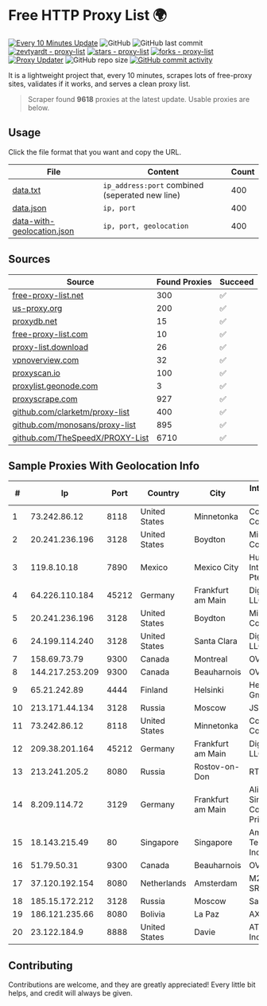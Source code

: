 
# Free HTTP Proxy List 🌍

[![Every 10 Minutes Update](https://github.com/mertguvencli/http-proxy-list/actions/workflows/main.yml/badge.svg?branch=main)](https://github.com/mertguvencli/http-proxy-list/actions/workflows/main.yml)
![GitHub](https://img.shields.io/github/license/mertguvencli/http-proxy-list)
![GitHub last commit](https://img.shields.io/github/last-commit/mertguvencli/http-proxy-list)
[![zevtyardt - proxy-list](https://img.shields.io/static/v1?label=zevtyardt&message=proxy-list&color=blue&logo=github)](https://github.com/zevtyardt/proxy-list "Go to GitHub repo")
[![stars - proxy-list](https://img.shields.io/github/stars/zevtyardt/proxy-list?style=social)](https://github.com/zevtyardt/proxy-list)
[![forks - proxy-list](https://img.shields.io/github/forks/zevtyardt/proxy-list?style=social)](https://github.com/zevtyardt/proxy-list)
[![Proxy Updater](https://github.com/zevtyardt/proxy-list/workflows/Proxy%20Updater/badge.svg)](https://github.com/zevtyardt/proxy-list/actions?query=workflow:"Proxy+Updater")
![GitHub repo size](https://img.shields.io/github/repo-size/zevtyardt/proxy-list)
[![GitHub commit activity](https://img.shields.io/github/commit-activity/m/zevtyardt/proxy-list?logo=commits)](https://github.com/zevtyardt/proxy-list/commits/main)

It is a lightweight project that, every 10 minutes, scrapes lots of free-proxy sites, validates if it works, and serves a clean proxy list.

> Scraper found **9618** proxies at the latest update. Usable proxies are below.

## Usage

Click the file format that you want and copy the URL.

|File|Content|Count|
|----|-------|-----|
|[data.txt](https://raw.githubusercontent.com/mertguvencli/http-proxy-list/main/proxy-list/data.txt)|`ip_address:port` combined (seperated new line)|400|
|[data.json](https://raw.githubusercontent.com/mertguvencli/http-proxy-list/main/proxy-list/data.json)|`ip, port`|400|
|[data-with-geolocation.json](https://raw.githubusercontent.com/mertguvencli/http-proxy-list/main/proxy-list/data-with-geolocation.json)|`ip, port, geolocation`|400|

## Sources

|Source|Found Proxies|Succeed|
|------|-------------|-------|
|[free-proxy-list.net](https://free-proxy-list.net)|300|✅|
|[us-proxy.org](https://www.us-proxy.org)|200|✅|
|[proxydb.net](http://proxydb.net)|15|✅|
|[free-proxy-list.com](https://free-proxy-list.com/?page=&port=&type%5B%5D=http&type%5B%5D=https&up_time=0&search=Search)|10|✅|
|[proxy-list.download](https://www.proxy-list.download/HTTP)|26|✅|
|[vpnoverview.com](https://vpnoverview.com/privacy/anonymous-browsing/free-proxy-servers)|32|✅|
|[proxyscan.io](https://www.proxyscan.io)|100|✅|
|[proxylist.geonode.com](https://proxylist.geonode.com/api/proxy-list?limit=300&page=1&sort_by=lastChecked&sort_type=desc&protocols=http,https)|3|✅|
|[proxyscrape.com](https://api.proxyscrape.com/v2/?request=displayproxies&protocol=http&timeout=10000&country=all&ssl=all&anonymity=all)|927|✅|
|[github.com/clarketm/proxy-list](https://raw.githubusercontent.com/clarketm/proxy-list/master/proxy-list-raw.txt)|400|✅|
|[github.com/monosans/proxy-list](https://raw.githubusercontent.com/monosans/proxy-list/main/proxies/http.txt)|895|✅|
|[github.com/TheSpeedX/PROXY-List](https://raw.githubusercontent.com/TheSpeedX/PROXY-List/master/http.txt)|6710|✅|


## Sample Proxies With Geolocation Info

|#|Ip|Port|Country|City|Internet Service Provider|
|-|--|----|-------|----|-------------------------|
|1|73.242.86.12|8118|United States|Minnetonka|Comcast Cable Communications|
|2|20.241.236.196|3128|United States|Boydton|Microsoft Corporation|
|3|119.8.10.18|7890|Mexico|Mexico City|Huawei International Pte. LTD|
|4|64.226.110.184|45212|Germany|Frankfurt am Main|DigitalOcean, LLC|
|5|20.241.236.196|3128|United States|Boydton|Microsoft Corporation|
|6|24.199.114.240|3128|United States|Santa Clara|DigitalOcean, LLC|
|7|158.69.73.79|9300|Canada|Montreal|OVH SAS|
|8|144.217.253.209|9300|Canada|Beauharnois|OVH SAS|
|9|65.21.242.89|4444|Finland|Helsinki|Hetzner Online GmbH|
|10|213.171.44.134|3128|Russia|Moscow|JSC Comcor|
|11|73.242.86.12|8118|United States|Minnetonka|Comcast Cable Communications|
|12|209.38.201.164|45212|Germany|Frankfurt am Main|DigitalOcean, LLC|
|13|213.241.205.2|8080|Russia|Rostov-on-Don|RTCOMM-YUG|
|14|8.209.114.72|3129|Germany|Frankfurt am Main|Alibaba.com Singapore E-Commerce Private Limited|
|15|18.143.215.49|80|Singapore|Singapore|Amazon Technologies Inc.|
|16|51.79.50.31|9300|Canada|Beauharnois|OVH SAS|
|17|37.120.192.154|8080|Netherlands|Amsterdam|M247 Europe SRL|
|18|185.15.172.212|3128|Russia|Moscow|SafeData LLC|
|19|186.121.235.66|8080|Bolivia|La Paz|AXS Bolivia S. A.|
|20|23.122.184.9|8888|United States|Davie|AT&T Services, Inc.|



## Contributing

Contributions are welcome, and they are greatly appreciated! Every
little bit helps, and credit will always be given.

